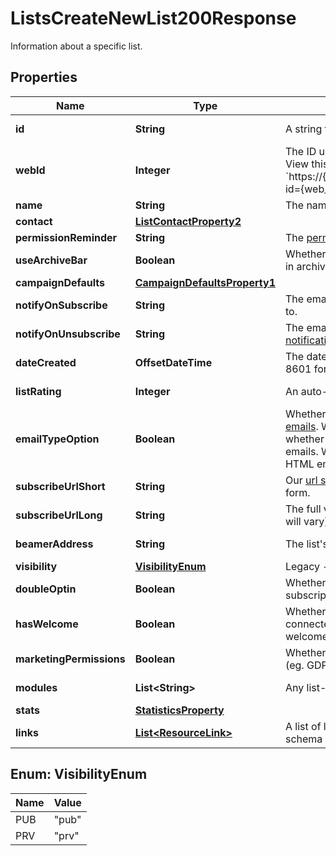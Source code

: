 

# ListsCreateNewList200Response

Information about a specific list.

## Properties

| Name | Type | Description | Notes |
|------------ | ------------- | ------------- | -------------|
|**id** | **String** | A string that uniquely identifies this list. |  [optional] [readonly] |
|**webId** | **Integer** | The ID used in the Mailchimp web application. View this list in your Mailchimp account at &#x60;https://{dc}.admin.mailchimp.com/lists/members/?id&#x3D;{web_id}&#x60;. |  [optional] [readonly] |
|**name** | **String** | The name of the list. |  [optional] |
|**contact** | [**ListContactProperty2**](ListContactProperty2.md) |  |  [optional] |
|**permissionReminder** | **String** | The [permission reminder](https://mailchimp.com/help/edit-the-permission-reminder/) for the list. |  [optional] |
|**useArchiveBar** | **Boolean** | Whether campaigns for this list use the [Archive Bar](https://mailchimp.com/help/about-email-campaign-archives-and-pages/) in archives by default. |  [optional] |
|**campaignDefaults** | [**CampaignDefaultsProperty1**](CampaignDefaultsProperty1.md) |  |  [optional] |
|**notifyOnSubscribe** | **String** | The email address to send [subscribe notifications](https://mailchimp.com/help/change-subscribe-and-unsubscribe-notifications/) to. |  [optional] |
|**notifyOnUnsubscribe** | **String** | The email address to send [unsubscribe notifications](https://mailchimp.com/help/change-subscribe-and-unsubscribe-notifications/) to. |  [optional] |
|**dateCreated** | **OffsetDateTime** | The date and time that this list was created in ISO 8601 format. |  [optional] [readonly] |
|**listRating** | **Integer** | An auto-generated activity score for the list (0-5). |  [optional] [readonly] |
|**emailTypeOption** | **Boolean** | Whether the list supports [multiple formats for emails](https://mailchimp.com/help/change-audience-name-defaults/). When set to &#x60;true&#x60;, subscribers can choose whether they want to receive HTML or plain-text emails. When set to &#x60;false&#x60;, subscribers will receive HTML emails, with a plain-text alternative backup. |  [optional] |
|**subscribeUrlShort** | **String** | Our [url shortened](https://mailchimp.com/help/share-your-signup-form/) version of this list&#39;s subscribe form. |  [optional] [readonly] |
|**subscribeUrlLong** | **String** | The full version of this list&#39;s subscribe form (host will vary). |  [optional] [readonly] |
|**beamerAddress** | **String** | The list&#39;s [Email Beamer](https://mailchimp.com/help/use-email-beamer-to-create-a-campaign/) address. |  [optional] [readonly] |
|**visibility** | [**VisibilityEnum**](#VisibilityEnum) | Legacy - visibility settings are no longer used |  [optional] |
|**doubleOptin** | **Boolean** | Whether or not to require the subscriber to confirm subscription via email. |  [optional] |
|**hasWelcome** | **Boolean** | Whether or not this list has a welcome automation connected. Welcome Automations: welcomeSeries, singleWelcome, emailFollowup. |  [optional] |
|**marketingPermissions** | **Boolean** | Whether or not the list has marketing permissions (eg. GDPR) enabled. |  [optional] |
|**modules** | **List&lt;String&gt;** | Any list-specific modules installed for this list. |  [optional] [readonly] |
|**stats** | [**StatisticsProperty**](StatisticsProperty.md) |  |  [optional] |
|**links** | [**List&lt;ResourceLink&gt;**](ResourceLink.md) | A list of link types and descriptions for the API schema documents. |  [optional] [readonly] |



## Enum: VisibilityEnum

| Name | Value |
|---- | -----|
| PUB | &quot;pub&quot; |
| PRV | &quot;prv&quot; |



